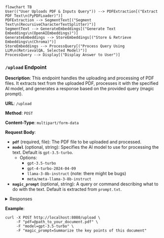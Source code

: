 ```mermaid
flowchart TB
User(("User Uploads PDF & Inputs Query")) --> PDFExtraction[("Extract PDF Text\n(PyPDFLoader)")]
PDFExtraction --> SegmentText[("Segment Text\n(RecursiveCharacterTextSplitter)")]
SegmentText --> GenerateEmbeddings[("Generate Text Embeddings\n(OpenAIEmbeddings)")]
GenerateEmbeddings --> StoreEmbeddings[("Store & Retrieve Embeddings\n(Chroma)")]
StoreEmbeddings --> ProcessQuery[("Process Query Using LLM\n(RetrievalQA, Selected Model)")]
ProcessQuery --> Display[("Display Answer to User")]
```

### `/upload` Endpoint

**Description**: This endpoint handles the uploading and processing of PDF files. It extracts text from the uploaded PDF, processes it with the specified AI model, and generates a response based on the provided query (magic prompt).

**URL**: `/upload`

**Method**: `POST`

**Content-Type**: `multipart/form-data`

**Request Body**:
- **`pdf`** (required, file): The PDF file to be uploaded and processed.
- **`model`** (optional, string): Specifies the AI model to use for processing the text. Default is `gpt-3.5-turbo`.
  - Options:
    - `gpt-3.5-turbo`
    - `gpt-4-turbo-2024-04-09`
    - `llama-3-8b-instruct` (note: there might be bugs)
    - `meta/meta-llama-3-8b-instruct`
- **`magic_prompt`** (optional, string): A query or command describing what to do with the text. Default is extracted from `prompt.txt`.


<details>
<summary>Responses</summary>

**Success Response**:
- **Code**: `200 OK`
- **Content**: 
  ```json
  {
    "summary": "Extracted answer based on the provided prompt."
  }
  ```

**Error Responses**:

- **Code**: `400 Bad Request`
- **Content**: 
  ```json
  {
    "error": "No PDF file found in the request"
  }
  ```
- **Code**: `400 Bad Request`
- **Content**: 
  ```json
  {
    "error": "No file selected"
  }
- **Code**: `500 Internal Server Error`
- **Content**: 
  ```json
  {
    "error": "An unexpected error occurred"
  }
</details>

**Example**:
```
curl -X POST http://localhost:8080/upload \
     -F "pdf=@path_to_your_document.pdf" \
     -F "model=gpt-3.5-turbo" \
     -F "magic_prompt=Summarize the key points of this document"
```